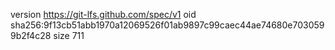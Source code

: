 version https://git-lfs.github.com/spec/v1
oid sha256:9f13cb51abb1970a12069526f01ab9897c99caec44ae74680e7030599b2f4c28
size 711
